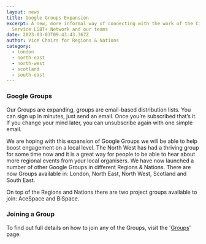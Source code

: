 ```yaml
---
layout: news
title: Google Groups Expansion
excerpt: A new, more informal way of connecting with the work of the Civil
  Service LGBT+ Network and our teams
date: 2023-03-03T09:43:43.367Z
author: Vice Chairs for Regions & Nations
category:
  - london
  - north-east
  - north-west
  - scotland
  - south-east
---
```

### G﻿oogle Groups

Our Groups are expanding, groups are email-based distribution lists. You can sign up in minutes, just send an email. Once you’re subscribed that’s it. If you change your mind later, you can unsubscribe again with one simple email.

We are hoping with this expansion of Google Groups we will be able to help boost engagement on a local level. The North West has had a thriving group for some time now and it is a great way for people to be able to hear about more regional events from your local organisers. We have now launched a number of other Google Groups in different Regions & Nations. There are now Groups available in: London, North East, North West, Scotland and South East.

On top of the Regions and Nations there are two project groups available to join: AceSpace and BiSpace.

### Joining a Group

To find out full details on how to join any of the Groups, visit the '[Groups](https://www.civilservice.lgbt/groups)' page.